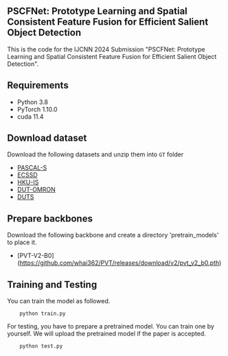 ## PSCFNet: Prototype Learning and Spatial Consistent Feature Fusion for Efficient Salient Object Detection

This is the code for the IJCNN 2024 Submission "PSCFNet: Prototype Learning and Spatial Consistent Feature Fusion for Efficient Salient Object Detection".


## Requirements

- Python 3.8
- PyTorch 1.10.0
- cuda 11.4


## Download dataset

Download the following datasets and unzip them into `GT` folder

- [PASCAL-S](http://cbi.gatech.edu/salobj/)
- [ECSSD](http://www.cse.cuhk.edu.hk/leojia/projects/hsaliency/dataset.html)
- [HKU-IS](https://i.cs.hku.hk/~gbli/deep_saliency.html)
- [DUT-OMRON](http://saliencydetection.net/dut-omron/)
- [DUTS](http://saliencydetection.net/duts/)

## Prepare backbones
Download the following backbone and create a directory 'pretrain_models' to place it.
- [PVT-V2-B0] (https://github.com/whai362/PVT/releases/download/v2/pvt_v2_b0.pth)

## Training and Testing
You can train the model as followed.

```shell
    python train.py
```

For testing, you have to prepare a pretrained model. You can train one by yourself. We will upload the pretrained model if the paper is accepted.
```shell
    python test.py
```
